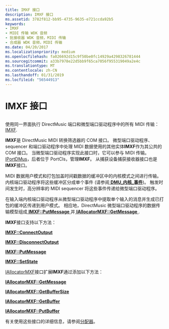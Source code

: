 ```yaml
---
title: IMXF 接口
description: IMXF 接口
ms.assetid: 3782f812-bb95-4735-9635-e721ccda92b5
keywords:
- IMXF
- MIDI 传输 WDK 音频
- 批接收器 WDK 音频，MIDI 传输
- 合成器 WDK 音频，MIDI 传输
ms.date: 04/20/2017
ms.localizationpriority: medium
ms.openlocfilehash: fa026692d15c9f50be0fc14929a4298326781444
ms.sourcegitcommit: a33b7978e22d5bb9f65ca7056f955319049a2e4c
ms.translationtype: MT
ms.contentlocale: zh-CN
ms.lasthandoff: 01/31/2019
ms.locfileid: "56544913"
---
```

# <a name="imxf-interfaces"></a>IMXF 接口


## <span id="imxf_interfaces"></span><span id="IMXF_INTERFACES"></span>


使用同一界面执行 DirectMusic 端口和微型端口驱动程序中的所有 MIDI 传输：[IMXF](https://msdn.microsoft.com/library/windows/hardware/ff536782).

**IMXF**是 DirectMusic MIDI 转换筛选器的 COM 接口。 微型端口驱动程序、 sequencer 和端口驱动程序中处理 MIDI 数据使用的其他实体**IMXF**作为其公共的 COM 接口。 当微型端口驱动程序实现此接口时，它可以参与 MIDI 传输。 [IPortDMus](https://msdn.microsoft.com/library/windows/hardware/ff536879)，后者位于 PortCls，管理**IMXF**。 从捕获设备捕获接收器接口也是**IMXF**接口。

MIDI 数据用户模式和打包加盖时间戳数据的缓冲区中的内核模式之间进行传输。 内核端口驱动程序将这些缓冲区分成单个事件 (请参阅[ **DMU\_内核\_事件**](https://msdn.microsoft.com/library/windows/hardware/ff536340))。 触发时间发生时，高分辨率的 MIDI sequencer 将这些事件传递给微型端口驱动程序。

在输入端内核端口驱动程序从微型端口驱动程序中提取单个输入的消息并生成已打包的缓冲区传递到用户模式。 相应地，DirectMusic 微型端口驱动程序的数据传输模型组成[ **IMXF::PutMessage** ](https://msdn.microsoft.com/library/windows/hardware/ff536791)并[ **IAllocatorMXF::GetMessage** ](https://msdn.microsoft.com/library/windows/hardware/ff536494).

**IMXF**接口支持以下方法：

[**IMXF::ConnectOutput**](https://msdn.microsoft.com/library/windows/hardware/ff536785)

[**IMXF::DisconnectOutput**](https://msdn.microsoft.com/library/windows/hardware/ff536787)

[**IMXF::PutMessage**](https://msdn.microsoft.com/library/windows/hardware/ff536791)

[**IMXF::SetState**](https://msdn.microsoft.com/library/windows/hardware/ff536792)

[IAllocatorMXF](https://msdn.microsoft.com/library/windows/hardware/ff536491)接口扩展**IMXF**通过添加以下方法：

[**IAllocatorMXF::GetMessage**](https://msdn.microsoft.com/library/windows/hardware/ff536494)

[**IAllocatorMXF::GetBufferSize**](https://msdn.microsoft.com/library/windows/hardware/ff536493)

[**IAllocatorMXF::GetBuffer**](https://msdn.microsoft.com/library/windows/hardware/ff536492)

[**IAllocatorMXF::PutBuffer**](https://msdn.microsoft.com/library/windows/hardware/ff536495)

有关使用这些接口的详细信息，请参阅[分配器](allocator.md)。

 

 




